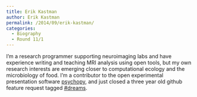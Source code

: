 ```yaml
---
title: Erik Kastman
author: Erik Kastman
permalink: /2014/09/erik-kastman/
categories:
  - Biography
  - Round 11/1
---
```

I&#8217;m a research programmer supporting neuroimaging labs and have experience writing and teaching MRI analysis using open tools, but my own research interests are emerging closer to computational ecology and the microbiology of food. I&#8217;m a contributor to the open experimental presentation software [psychopy][1], and just closed a three year old github feature request tagged [#dreams][2].

 [1]: http://www.psychopy.org "psychopy"
 [2]: https://github.com/psychopy/psychopy/issues/12 "#dreams"
